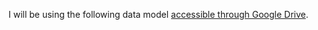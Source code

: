 I will be using the following data model [accessible through Google Drive](https://docs.google.com/spreadsheet/ccc?key=0AggbCtMcQM7odEdEcC1NbWZ0cHVSMDhRUmJncXR1YkE&usp=sharing).
